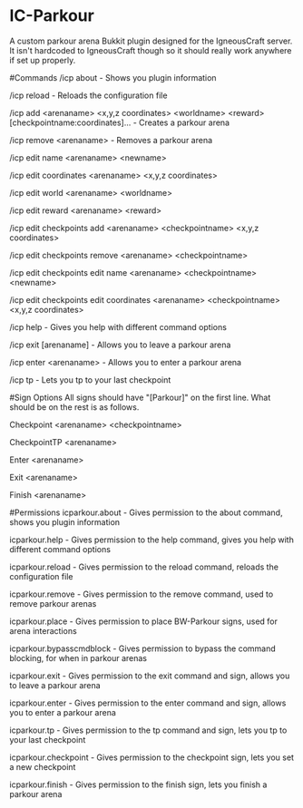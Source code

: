 # IC-Parkour
A custom parkour arena Bukkit plugin designed for the IgneousCraft server. It isn't hardcoded to IgneousCraft though so it should really work anywhere if set up properly.

#Commands
/icp about - Shows you plugin information

/icp reload - Reloads the configuration file

/icp add \<arenaname> \<x,y,z coordinates> \<worldname> \<reward> [checkpointname:coordinates]... - Creates a parkour arena

/icp remove \<arenaname> - Removes a parkour arena

/icp edit name \<arenaname> \<newname>

/icp edit coordinates \<arenaname> \<x,y,z coordinates>

/icp edit world \<arenaname> \<worldname>

/icp edit reward \<arenaname> \<reward>

/icp edit checkpoints add \<arenaname> \<checkpointname> \<x,y,z coordinates>

/icp edit checkpoints remove \<arenaname> \<checkpointname>

/icp edit checkpoints edit name \<arenaname> \<checkpointname> \<newname>

/icp edit checkpoints edit coordinates \<arenaname> \<checkpointname> \<x,y,z coordinates>

/icp help - Gives you help with different command options

/icp exit [arenaname] - Allows you to leave a parkour arena

/icp enter \<arenaname> - Allows you to enter a parkour arena

/icp tp - Lets you tp to your last checkpoint

#Sign Options
All signs should have "[Parkour]" on the first line. What should be on the rest is as follows.

Checkpoint \<arenaname> \<checkpointname>

CheckpointTP \<arenaname>

Enter \<arenaname>

Exit \<arenaname>

Finish \<arenaname>

#Permissions
icparkour.about - Gives permission to the about command, shows you plugin information

icparkour.help - Gives permission to the help command, gives you help with different command options

icparkour.reload - Gives permission to the reload command, reloads the configuration file

icparkour.remove - Gives permission to the remove command, used to remove parkour arenas

icparkour.place - Gives permission to place BW-Parkour signs, used for arena interactions

icparkour.bypasscmdblock - Gives permission to bypass the command blocking, for when in parkour arenas

icparkour.exit - Gives permission to the exit command and sign, allows you to leave a parkour arena

icparkour.enter - Gives permission to the enter command and sign, allows you to enter a parkour arena

icparkour.tp - Gives permission to the tp command and sign, lets you tp to your last checkpoint

icparkour.checkpoint - Gives permission to the checkpoint sign, lets you set a new checkpoint

icparkour.finish - Gives permission to the finish sign, lets you finish a parkour arena
